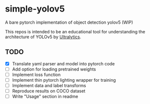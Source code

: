 # simple-yolov5

A bare pytorch implementation of object detection yolov5 (WIP)

This repos is intended to be an educational tool for understanding the architecture of YOLOv5 by
[Ultralytics](https://github.com/ultralytics/yolov5).


## TODO

- [X] Translate yaml parser and model into pytorch code
- [ ] Add option for loading pretrained weights
- [ ] Implement loss function
- [ ] Implement thin pytorch lighting wrapper for training
- [ ] Implement data and label transforms
- [ ] Reproduce results on COCO dataset
- [ ] Write "Usage" section in readme
